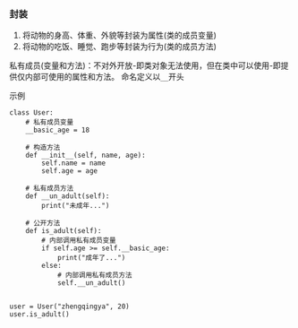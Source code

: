 ### 封装

1. 将动物的身高、体重、外貌等封装为属性(类的成员变量)
2. 将动物的吃饭、睡觉、跑步等封装为行为(类的成员方法)

私有成员(变量和方法)：不对外开放-即类对象无法使用，但在类中可以使用-即提供仅内部可使用的属性和方法。 命名定义以`__`开头

示例

```
class User:
    # 私有成员变量
    __basic_age = 18

    # 构造方法
    def __init__(self, name, age):
        self.name = name
        self.age = age

    # 私有成员方法
    def __un_adult(self):
        print("未成年...")

    # 公开方法
    def is_adult(self):
        # 内部调用私有成员变量
        if self.age >= self.__basic_age:
            print("成年了...")
        else:
            # 内部调用私有成员方法
            self.__un_adult()


user = User("zhengqingya", 20)
user.is_adult()
```